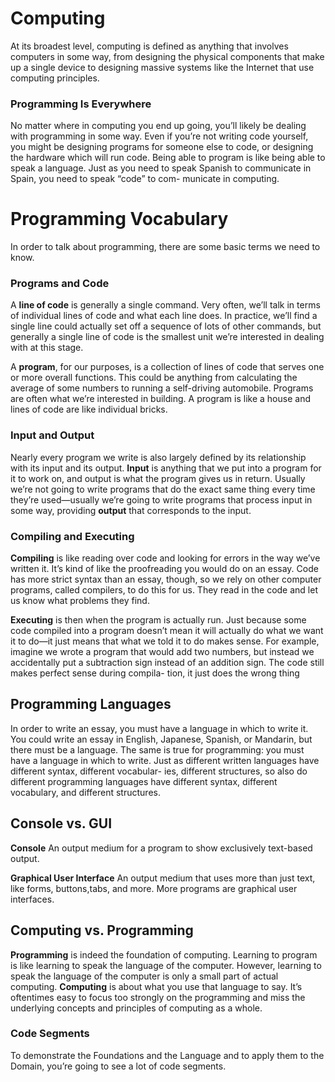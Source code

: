 # Computing 

At its broadest level, computing is defined as anything
that involves computers in some way, from designing the physical components that
make up a single device to designing massive systems like the Internet that use
computing principles.

### Programming Is Everywhere

No matter where in computing you end up going, you’ll likely be dealing with
programming in some way. Even if you’re not writing code yourself, you might be
designing programs for someone else to code, or designing the hardware which will
run code. Being able to program is like being able to speak a language. Just as you
need to speak Spanish to communicate in Spain, you need to speak “code” to com-
municate in computing.

# Programming Vocabulary

In order to talk about programming, there are some basic terms we need to know.

### Programs and Code

A **line of code** is generally a single command. Very often, we’ll talk in terms of
individual lines of code and what each line does. In practice, we’ll find a single line
could actually set off a sequence of lots of other commands, but generally a single
line of code is the smallest unit we’re interested in dealing with at this stage.

A **program**, for our purposes, is a collection of lines of code that serves one
or more overall functions. This could be anything from calculating the average of
some numbers to running a self-driving automobile. Programs are often what we’re
interested in building. A program is like a house and lines of code are like individual
bricks.

### Input and Output

Nearly every program we write is also largely defined by its relationship with its
input and its output. **Input** is anything that we put into a program for it to work
on, and output is what the program gives us in return. Usually we’re not going to
write programs that do the exact same thing every time they’re used—usually we’re
going to write programs that process input in some way, providing **output** that
corresponds to the input.

### Compiling and Executing

**Compiling** is like reading over code and looking for errors in the way we’ve
written it. It’s kind of like the proofreading you would do on an essay.
Code has more strict syntax than an essay, though, so we rely on other computer programs, called compilers, to do this for us. They read in the code
and let us know what problems they find.

**Executing** is then when the program is actually run. Just because some code
compiled into a program doesn’t mean it will actually do what we want it to do—it
just means that what we told it to do makes sense. For example, imagine we wrote a program that would add two numbers, but instead we accidentally put a subtraction
sign instead of an addition sign. The code still makes perfect sense during compila-
tion, it just does the wrong thing

## Programming Languages

In order to write an essay, you must have a language in which to write it. You could
write an essay in English, Japanese, Spanish, or Mandarin, but there must be a language. The same is true for programming: you must have a language in which to write. Just as different written languages have different syntax, different vocabular-
ies, different structures, so also do different programming languages have different syntax, different vocabulary, and different structures.

## Console vs. GUI

**Console**
An output medium for a program to show exclusively text-based output.

**Graphical User Interface**
An output medium that uses more than just text, like forms, buttons,tabs, and more. More programs are graphical user interfaces.

## Computing vs. Programming

**Programming** is indeed the foundation of computing. Learning to program is like learning to speak the language of the computer. However, learning to speak the language of the computer is only a small part of actual computing. **Computing** is about what you use that language to say. It’s oftentimes easy to focus too strongly on the programming and miss the underlying concepts and principles of computing as a whole.

### Code Segments

To demonstrate the Foundations and the Language and to apply them to the Domain, you’re going to see a lot of code segments.

